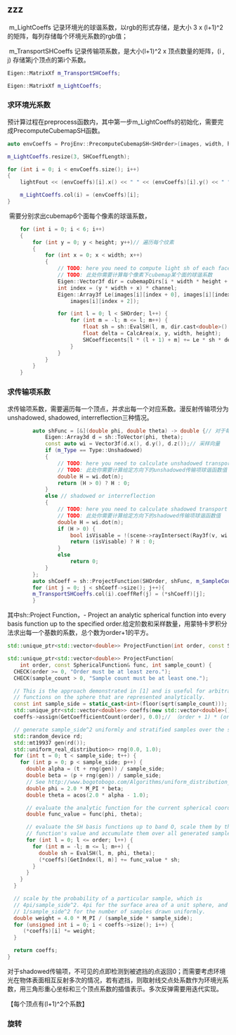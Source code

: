 ## zzz

​		m_LightCoeffs 记录环境光的球谐系数，以rgb的形式存储，是大小 3 x (l+1)^2的矩阵，每列存储每个环境光系数的rgb值；

​		m_TransportSHCoeffs 记录传输项系数，是大小(l+1)^2 x 顶点数量的矩阵，(i , j) 存储第j个顶点的第i个系数。

```c++
Eigen::MatrixXf m_TransportSHCoeffs;

Eigen::MatrixXf m_LightCoeffs;
```

### 求环境光系数

​		预计算过程在preprocess函数内，其中第一步m_LightCoeffs的初始化，需要完成PrecomputeCubemapSH函数。

```c++
auto envCoeffs = ProjEnv::PrecomputeCubemapSH<SHOrder>(images, width, height, channel);

m_LightCoeffs.resize(3, SHCoeffLength);

for (int i = 0; i < envCoeffs.size(); i++)
{
    lightFout << (envCoeffs)[i].x() << " " << (envCoeffs)[i].y() << " " << (envCoeffs)[i].z() << std::endl;

    m_LightCoeffs.col(i) = (envCoeffs)[i];
}
```

​		需要分别求出cubemap6个面每个像素的球谐系数，

```c++
	for (int i = 0; i < 6; i++)
	{
		for (int y = 0; y < height; y++)// 遍历每个纹素
		{
			for (int x = 0; x < width; x++)
			{
				// TODO: here you need to compute light sh of each face of cubemap of each pixel
				// TODO: 此处你需要计算每个像素下cubemap某个面的球谐系数
				Eigen::Vector3f dir = cubemapDirs[i * width * height + y * width + x];// 归一化的单位向量
				int index = (y * width + x) * channel;
				Eigen::Array3f Le(images[i][index + 0], images[i][index + 1],
					images[i][index + 2]);

				for (int l = 0; l < SHOrder; l++) {
					for (int m = -l; m <= l; m++) {
						float sh = sh::EvalSH(l, m, dir.cast<double>().normalized());
						float delta = CalcArea(x, y, width, height);
						SHCoeffiecents[l * (l + 1) + m] += Le * sh * delta;// 黎曼和求积分
					}
				}
			}
		}
	}
```

### 求传输项系数

​		求传输项系数，需要遍历每一个顶点，并求出每一个对应系数。漫反射传输项分为unshadowed, shadowed, interreflection三种情况。

```c++
		auto shFunc = [&](double phi, double theta) -> double {// 对于每个顶点、遍历半球上的每个方向
			Eigen::Array3d d = sh::ToVector(phi, theta);
			const auto wi = Vector3f(d.x(), d.y(), d.z());// 采样向量
			if (m_Type == Type::Unshadowed)
			{
				// TODO: here you need to calculate unshadowed transport term of a given direction
				// TODO: 此处你需要计算给定方向下的unshadowed传输项球谐函数值
				double H = wi.dot(n);
				return (H > 0) ? H : 0;
			}
			else // shadowed or interreflection
			{
				// TODO: here you need to calculate shadowed transport term of a given direction
				// TODO: 此处你需要计算给定方向下的shadowed传输项球谐函数值
				double H = wi.dot(n);
				if (H > 0) {
					bool isVisable = !(scene->rayIntersect(Ray3f(v, wi.normalized())));// 从render point，沿采样向量
					return (isVisable) ? H : 0;
				}
				else
					return 0;
			}
		};
		auto shCoeff = sh::ProjectFunction(SHOrder, shFunc, m_SampleCount);
		for (int j = 0; j < shCoeff->size(); j++){
      	m_TransportSHCoeffs.col(i).coeffRef(j) = (*shCoeff)[j];
		}
```

其中sh::Project Function，\- Project an analytic spherical function into every basis function up to the specified order.给定阶数和采样数量，用蒙特卡罗积分法求出每一个基数的系数，总个数为order+1的平方。

```c++
std::unique_ptr<std::vector<double>> ProjectFunction(int order, const SphericalFunction& func, int sample_count);
```

```c++
std::unique_ptr<std::vector<double>> ProjectFunction(
    int order, const SphericalFunction& func, int sample_count) {
  CHECK(order >= 0, "Order must be at least zero.");
  CHECK(sample_count > 0, "Sample count must be at least one.");

  // This is the approach demonstrated in [1] and is useful for arbitrary
  // functions on the sphere that are represented analytically.
  const int sample_side = static_cast<int>(floor(sqrt(sample_count)));
  std::unique_ptr<std::vector<double>> coeffs(new std::vector<double>());
  coeffs->assign(GetCoefficientCount(order), 0.0);// （order + 1) * (order + 1)

  // generate sample_side^2 uniformly and stratified samples over the sphere
  std::random_device rd;
  std::mt19937 gen(rd());
  std::uniform_real_distribution<> rng(0.0, 1.0);
  for (int t = 0; t < sample_side; t++) {
    for (int p = 0; p < sample_side; p++) {
      double alpha = (t + rng(gen)) / sample_side;
      double beta = (p + rng(gen)) / sample_side;
      // See http://www.bogotobogo.com/Algorithms/uniform_distribution_sphere.php
      double phi = 2.0 * M_PI * beta;
      double theta = acos(2.0 * alpha - 1.0);

      // evaluate the analytic function for the current spherical coords
      double func_value = func(phi, theta);

      // evaluate the SH basis functions up to band O, scale them by the
      // function's value and accumulate them over all generated samples
      for (int l = 0; l <= order; l++) {
        for (int m = -l; m <= l; m++) {
          double sh = EvalSH(l, m, phi, theta);
          (*coeffs)[GetIndex(l, m)] += func_value * sh;
        }
      }
    }
  }

  // scale by the probability of a particular sample, which is
  // 4pi/sample_side^2. 4pi for the surface area of a unit sphere, and
  // 1/sample_side^2 for the number of samples drawn uniformly.
  double weight = 4.0 * M_PI / (sample_side * sample_side);
  for (unsigned int i = 0; i < coeffs->size(); i++) {
     (*coeffs)[i] *= weight;
  }

  return coeffs;
}
```

​		对于shadowed传输项，不可见的点即检测到被遮挡的点返回0；而需要考虑环境光在物体表面相互反射多次的情况，若有遮挡，则取射线交点处系数作为环境光系数，用三角形重心坐标和三个顶点系数的插值表示。多次反弹需要用迭代实现。

【每个顶点有(l+1)^2个系数】





### 旋转

